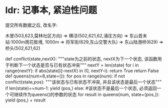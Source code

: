 # ldr: 记事本, 紧迫性问题
提交所有数据之后, 改名字:  



木里(503,623,莫林社区方向) => 横泾(502,621,62,浦庄方向) => 东山首末站:1000m雨花胜境, 1000m => 将军街(629,东山交警大队) => 东山陆港桥(629) =>桥头(502,621,62)

def conflict(state,nextX):
    """state为之前的状态, nextX为下一个状态, 
    该函数用于判断下一个状态是否与已有状态冲突"""
    nextY = len(state)
    for i in range(nextY):
        if abs(state[i]-nextX) in (0, nextY-i):
            return True
    return False
def queens(num=8,state=()):
    for pos in range(num):
        if not conflict(state,pos):
            """该状态与已有状态不冲突, 并且该状态是最后一个状态"""
            if len(state)==num-1:
                yield (pos,)
            else: #该状态不是最后一个状态, 必须返回一个可继续作为queens()的参数的状态
                for result in queens(num, state+(pos,)):
                    yield (pos,) + result
